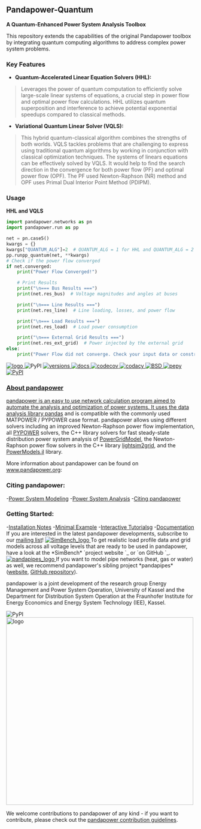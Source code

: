 ## Pandapower-Quantum

**A Quantum-Enhanced Power System Analysis Toolbox**

This repository extends the capabilities of the original Pandapower toolbox by integrating quantum computing algorithms to address complex power system problems.

### Key Features

* **Quantum-Accelerated Linear Equation Solvers (HHL):**

> Leverages the power of quantum computation to efficiently solve large-scale linear systems of equations, a crucial step in power flow and optimal power flow calculations. HHL utilizes quantum superposition and interference to achieve potential exponential speedups compared to classical methods.

* **Variational Quantum Linear Solver (VQLS):**

> This hybrid quantum-classical algorithm combines the strengths of both worlds. VQLS tackles problems that are challenging to express using traditional quantum algorithms by working in conjunction with classical optimization techniques. The systems of linears equations can be effectively solved by VQLS. It would help to find the search direction in the convergence for both power flow (PF) and optimal power flow (OPF). The PF used Newton-Raphson (NR) method and OPF uses Primal Dual Interior Point Method (PDIPM).



### Usage

**HHL and VQLS**

```python
import pandapower.networks as pn
import pandapower.run as pp

net = pn.case5()
kwargs = {}
kwargs["QUANTUM_ALG"]=2  # QUANTUM_ALG = 1 for HHL and QUANTUM_ALG = 2 for VQLS
pp.runpp_quantum(net, **kwargs)
# Check if the power flow converged
if net.converged:
    print("Power Flow Converged!")

    # Print Results
    print("\n=== Bus Results ===")
    print(net.res_bus)  # Voltage magnitudes and angles at buses

    print("\n=== Line Results ===")
    print(net.res_line)  # Line loading, losses, and power flow

    print("\n=== Load Results ===")
    print(net.res_load)  # Load power consumption

    print("\n=== External Grid Results ===")
    print(net.res_ext_grid)  # Power injected by the external grid
else:
    print("Power Flow did not converge. Check your input data or constraints.")
```


   <html>
   <a href="https://www.pandapower.org">
      <picture>
      <source media="(prefers-color-scheme: dark)" srcset="https://www.pandapower.org/images/pp_light.svg">
      <source media="(prefers-color-scheme: light)" srcset="https://www.pandapower.org/images/pp.svg">
      <img alt="logo" src="//www.pandapower.org/images/pp.svg">
      </picture>
   </a>
   </html>


   <html>
   <img alt="PyPI" src="https://badge.fury.io/py/pandapower.svg">
   <a href="https://pypi.python.org/pypi/pandapower" target="_blank">

   <img alt="versions" src="https://img.shields.io/pypi/pyversions/pandapower.svg">
   <a href="https://pypi.python.org/pypi/pandapower" target="_blank">

   <img alt="docs" src="https://readthedocs.org/projects/pandapower/badge/">
   <a href="http://pandapower.readthedocs.io/" target="_blank">

   <img alt="codecov" src="https://codecov.io/github/e2nIEE/pandapower/coverage.svg?branch=master">
   <a href="https://app.codecov.io/github/e2nIEE/pandapower?branch=master" target="_blank">

   <img alt="codacy" src="https://api.codacy.com/project/badge/Grade/e2ce960935fd4f96b4be4dff9a0c76e3">
   <a href="https://app.codacy.com/gh/e2nIEE/pandapower?branch=master" target="_blank">

   <img alt="BSD" src="https://img.shields.io/badge/License-BSD%203--Clause-blue.svg">
   <a href="https://github.com/e2nIEE/pandapower/blob/master/LICENSE" target="_blank">

   <img alt="pepy" src="https://pepy.tech/badge/pandapower">
   <a href="https://pepy.tech/project/pandapower" target="_blank">

   <img alt="PyPI" src="https://mybinder.org/badge_logo.svg">
   <a href="https://mybinder.org/v2/gh/e2nIEE/pandapower/master?filepath=tutorials" target="_blank">

   </html>

### About pandapower

<html>
<p>pandapower is an easy to use network calculation program aimed to automate the analysis and optimization of power
systems. It uses the data analysis library <a href="http://pandas.pydata.org">pandas</a> and is compatible with the commonly used MATPOWER / PYPOWER case format. pandapower allows using different solvers including an improved Newton-Raphson power flow implementation, all <a href="https://pypi.python.org/pypi/PYPOWER">PYPOWER</a> solvers, the C++ library solvers for fast steady-state distribution power system analysis of <a href="https://github.com/PowerGridModel/power-grid-model">PowerGridModel</a>, the Newton-Raphson power flow solvers in the C++ library <a href="https://github.com/BDonnot/lightsim2grid/">lightsim2grid</a>, and the <a href="https://github.com/lanl-ansi/PowerModels.jl/">PowerModels.jl</a> library.</p>

<p>
More information about pandapower can be found on <a href="https://www.pandapower.org/">www.pandapower.org</a>:
</p>
</html>

### Citing pandapower:

<html>
-<a href="https://www.pandapower.org/about/#modeling">Power System Modeling</a>
-<a href="https://www.pandapower.org/about/#analysis">Power System Analysis</a>
-<a href="https://www.pandapower.org/references/">Citing pandapower</a>
</html>

### Getting Started:

<html>
-<a href="https://www.pandapower.org/start/">Installation Notes</a>
-<a href="<https://www.pandapower.org/start/#intro">Minimal Example</a>
-<a href="https://www.pandapower.org/start/#tutorials">Interactive Tutorialsg</a>
-<a href="https://pandapower.readthedocs.io/">Documentation</a>
</html>


<html>
If you are interested in the latest pandapower developments, subscribe to our <a href="https://www.pandapower.org/contact/#list">mailing list</a>!
</html>


 <html>
   <a href="https://www.simbench.net">
      <picture>
      <source media="(prefers-color-scheme: dark)" srcset="https://simbench.de/wp-content/uploads/2019/01/logo.png">
      <source media="(prefers-color-scheme: light)" srcset="https://simbench.de/wp-content/uploads/2019/01/logo.png">
      <img alt="SimBench_logo" src="https://simbench.de/wp-content/uploads/2019/01/logo.png">
      </picture>
   </a>
 </html>


<html>
To get realistic load profile data and grid models across all voltage levels that are ready to
be used in pandapower, have a look at the *SimBench* `project website <https://www.simbench.net>`_ or
`on GitHub <https://github.com/e2nIEE/simbench>`_.
</html>

 <html>
   <a href="https://www.pandapipes.org">
      <picture>
      <source media="(prefers-color-scheme: dark)" srcset="https://www.pandapipes.org/images/pp.svg">
      <source media="(prefers-color-scheme: light)" srcset="https://www.pandapipes.org/images/pp.svg">
      <img alt="pandapipes_logo" src="https://www.pandapipes.org/images/pp.svg">
      </picture>
   </a>
 </html>


<html>
If you want to model pipe networks (heat, gas or water) as well, we recommend
pandapower's sibling project *pandapipes* (<a href="https://www.pandapipes.org">website</a>, <a href="https://github.com/e2nIEE/pandapipes">GitHub repository</a>).
</html>


pandapower is a joint development of the research group Energy Management and Power System Operation, University of Kassel and the Department for Distribution System
Operation at the Fraunhofer Institute for Energy Economics and Energy System Technology (IEE), Kassel.

   <html>
   <img alt="PyPI" src="http://www.pandapower.org/images/contact/Logo_e2n.png">
   <a href="https://www.uni-kassel.de/eecs/en/sections/energiemanagement-und-betrieb-elektrischer-netze/home" target="_blank">

   </html>



   <html>
    <a href="https://www.iee.fraunhofer.de/en.html">
       <picture>
         <source media="(prefers-color-scheme: dark)" srcset="https://www.pandapower.org/images/contact/Logo_Fraunhofer_IEE_negativ.png">
         <source media="(prefers-color-scheme: light)" srcset="https://www.pandapower.org/images/contact/Logo_Fraunhofer_IEE.png">
         <img alt="logo" src="https://www.pandapower.org/images/contact/Logo_Fraunhofer_IEE.png" width=500 >
       </picture>
    </a>
    </html>



<html>

We welcome contributions to pandapower of any kind - if you want to contribute, please check out the <a href="https://github.com/e2nIEE/pandapower/blob/develop/CONTRIBUTING.rst">pandapower contribution guidelines</a>.

</html>
